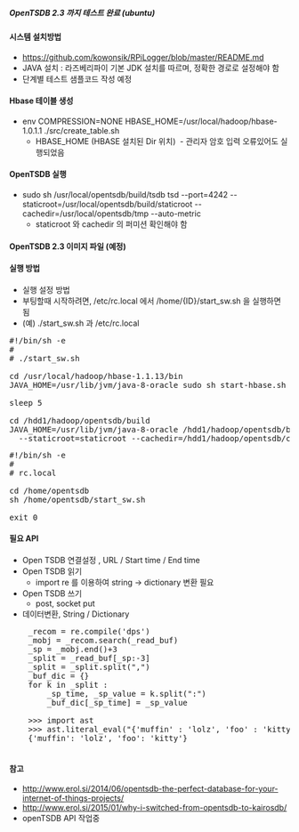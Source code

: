 ##### OpenTSDB 2.3 까지 테스트 완료 (ubuntu)

#### 시스템 설치방법
- https://github.com/kowonsik/RPiLogger/blob/master/README.md
- JAVA 설치 : 라즈베리파이 기본 JDK 설치를 따르며, 정확한 경로로 설정해야 함
- 단계별 테스트 샘플코드 작성 예정 

#### Hbase 테이블 생성
- env COMPRESSION=NONE HBASE_HOME=/usr/local/hadoop/hbase-1.0.1.1 ./src/create_table.sh
  - HBASE_HOME (HBASE 설치된 Dir 위치)
  - 관리자 암호 입력 오류있어도 실행되었음
   
#### OpenTSDB 실행  
- sudo sh /usr/local/opentsdb/build/tsdb tsd --port=4242 --staticroot=/usr/local/opentsdb/build/staticroot --cachedir=/usr/local/opentsdb/tmp --auto-metric
  - staticroot 와 cachedir 의 퍼미션 확인해야 함
  
#### OpenTSDB 2.3 이미지 파일 (예정)

#### 실행 방법
 - 실행 설정 방법
 - 부팅할때 시작하려면, /etc/rc.local 에서 /home/{ID}/start_sw.sh 을 실행하면 됨
 - (예) ./start_sw.sh 과 /etc/rc.local
<pre>
#!/bin/sh -e
#
# ./start_sw.sh

cd /usr/local/hadoop/hbase-1.1.13/bin
JAVA_HOME=/usr/lib/jvm/java-8-oracle sudo sh start-hbase.sh

sleep 5

cd /hdd1/hadoop/opentsdb/build
JAVA_HOME=/usr/lib/jvm/java-8-oracle /hdd1/hadoop/opentsdb/build/tsdb tsd --port=4242 
  --staticroot=staticroot --cachedir=/hdd1/hadoop/opentsdb/cache_tmp --auto-metric
</pre>

<pre>
#!/bin/sh -e
#
# rc.local

cd /home/opentsdb
sh /home/opentsdb/start_sw.sh

exit 0 
</pre>


#### 필요 API
 - Open TSDB 연결설정 , URL / Start time / End time
 - Open TSDB 읽기
   - import re 를 이용하여 string -> dictionary 변환 필요
 - Open TSDB 쓰기
   - post, socket put
 - 데이터변환, String / Dictionary
  
<pre>
    _recom = re.compile('dps')
    _mobj = _recom.search(_read_buf)
    _sp = _mobj.end()+3
    _split = _read_buf[_sp:-3]
    _split = _split.split(",")
    _buf_dic = {}    
    for k in _split :
        _sp_time, _sp_value = k.split(":")
        _buf_dic[_sp_time] = _sp_value
                    
    >>> import ast
    >>> ast.literal_eval("{'muffin' : 'lolz', 'foo' : 'kitty'}")
    {'muffin': 'lolz', 'foo': 'kitty'}
    
</pre>


#### 참고
- http://www.erol.si/2014/06/opentsdb-the-perfect-database-for-your-internet-of-things-projects/
- http://www.erol.si/2015/01/why-i-switched-from-opentsdb-to-kairosdb/
- openTSDB API 작업중
